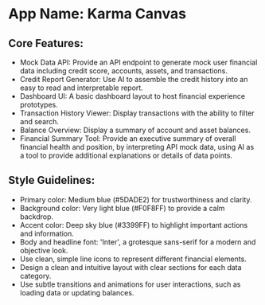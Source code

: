 # **App Name**: Karma Canvas

## Core Features:

- Mock Data API: Provide an API endpoint to generate mock user financial data including credit score, accounts, assets, and transactions.
- Credit Report Generator: Use AI to assemble the credit history into an easy to read and interpretable report.
- Dashboard UI: A basic dashboard layout to host financial experience prototypes.
- Transaction History Viewer: Display transactions with the ability to filter and search.
- Balance Overview: Display a summary of account and asset balances.
- Financial Summary Tool: Provide an executive summary of overall financial health and position, by interpreting API mock data, using AI as a tool to provide additional explanations or details of data points.

## Style Guidelines:

- Primary color: Medium blue (#5DADE2) for trustworthiness and clarity.
- Background color: Very light blue (#F0F8FF) to provide a calm backdrop.
- Accent color: Deep sky blue (#3399FF) to highlight important actions and information.
- Body and headline font: 'Inter', a grotesque sans-serif for a modern and objective look.
- Use clean, simple line icons to represent different financial elements.
- Design a clean and intuitive layout with clear sections for each data category.
- Use subtle transitions and animations for user interactions, such as loading data or updating balances.